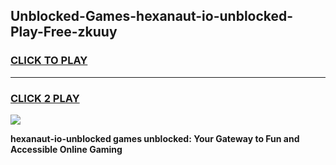 
## Unblocked-Games-hexanaut-io-unblocked-Play-Free-zkuuy
<h3>
<a href="https://premium76.site?title=hexanaut-io-unblocked&ref=17A">CLICK TO PLAY</a></h3>
<hr>

<h3>
<a href="https://premium76.site?title=hexanaut-io-unblocked&ref=17A">CLICK 2 PLAY</a>
  
</h3>

<a href="https://premium76.site?title=hexanaut-io-unblocked&ref=17A"><img src="https://clearcache.store/games.png"></a>


**hexanaut-io-unblocked games unblocked: Your Gateway to Fun and Accessible Online Gaming**
